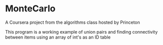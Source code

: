 # MonteCarlo
A Coursera project from the algorithms class hosted by Princeton

This program is a working example of union pairs and finding connectivity between items using an array of int's as an ID table
